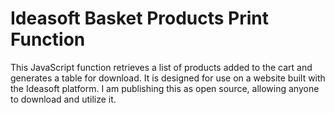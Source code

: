 # Ideasoft Basket Products Print Function

This JavaScript function retrieves a list of products added to the cart and generates a table for download. It is designed for use on a website built with the Ideasoft platform. I am publishing this as open source, allowing anyone to download and utilize it.

